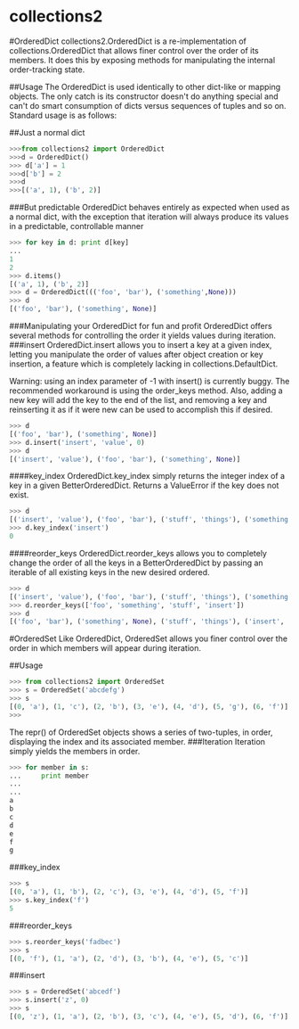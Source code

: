 collections2
=================

#OrderedDict
collections2.OrderedDict is a re-implementation of collections.OrderedDict that allows finer control over the order of its members. It does this by exposing methods for manipulating the internal order-tracking state.

##Usage
The OrderedDict is used identically to other dict-like or mapping objects. The only catch is its constructor doesn't do anything special and can't do smart consumption of dicts versus sequences of tuples and so on. Standard usage is as follows:

##Just a normal dict
```python
>>>from collections2 import OrderedDict
>>>d = OrderedDict()
>>> d['a'] = 1
>>>d['b'] = 2
>>>d
>>>[('a', 1), ('b', 2)]
```

###But predictable
OrderedDict behaves entirely as expected when used as a normal dict, with the exception that iteration will always produce its values in a predictable, controllable manner
```python
>>> for key in d: print d[key]
... 
1
2
>>> d.items()
[('a', 1), ('b', 2)]
>>> d = OrderedDict((('foo', 'bar'), ('something',None)))
>>> d
[('foo', 'bar'), ('something', None)]
```

###Manipulating your OrderedDict for fun and profit
OrderedDict offers several methods for controlling the order it yields values during iteration.
###insert
OrderedDict.insert allows you to insert a key at a given index, letting you manipulate the order of values after object creation or key insertion, a feature which is completely lacking in collections.DefaultDict.

Warning: using an index parameter of -1 with insert() is currently buggy. The recommended workaround is using the order_keys method. Also, adding a new key will add the key to the end of the list, and removing a key and reinserting it as if it were new can be used to accomplish this if desired. 
```python 
>>> d
[('foo', 'bar'), ('something', None)]
>>> d.insert('insert', 'value', 0)
>>> d
[('insert', 'value'), ('foo', 'bar'), ('something', None)]
```

####key_index
OrderedDict.key_index simply returns the integer index of a key in a given BetterOrderedDict. Returns a ValueError if the key does not exist.
```python
>>> d
[('insert', 'value'), ('foo', 'bar'), ('stuff', 'things'), ('something', None)]
>>> d.key_index('insert')
0
```

####reorder_keys
OrderedDict.reorder_keys allows you to completely change the order of all the keys in a BetterOrderedDict by passing an iterable of all existing keys in the new desired ordered.
```python
>>> d
[('insert', 'value'), ('foo', 'bar'), ('stuff', 'things'), ('something', None)]
>>> d.reorder_keys(['foo', 'something', 'stuff', 'insert'])
>>> d
[('foo', 'bar'), ('something', None), ('stuff', 'things'), ('insert', 'value')]
```

#OrderedSet
Like OrderedDict, OrderedSet allows you finer control over the order in which members will appear during iteration.

##Usage
```python
>>> from collections2 import OrderedSet
>>> s = OrderedSet('abcdefg')
>>> s
[(0, 'a'), (1, 'c'), (2, 'b'), (3, 'e'), (4, 'd'), (5, 'g'), (6, 'f')]
>>> 

```
The repr() of OrderedSet objects shows a series of two-tuples, in order, displaying the index and its associated member.
###Iteration
Iteration simply yields the members in order.
```python
>>> for member in s:
...     print member
...     
... 
a
b
c
d
e
f
g
```

###key_index
```python
>>> s
[(0, 'a'), (1, 'b'), (2, 'c'), (3, 'e'), (4, 'd'), (5, 'f')]
>>> s.key_index('f')
5
```

###reorder_keys
```python
>>> s.reorder_keys('fadbec')
>>> s
[(0, 'f'), (1, 'a'), (2, 'd'), (3, 'b'), (4, 'e'), (5, 'c')]
```

###insert
```python
>>> s = OrderedSet('abcedf')
>>> s.insert('z', 0)
>>> s
[(0, 'z'), (1, 'a'), (2, 'b'), (3, 'c'), (4, 'e'), (5, 'd'), (6, 'f')]
```
